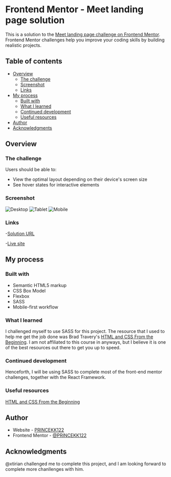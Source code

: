 # Frontend Mentor - Meet landing page solution

This is a solution to the [Meet landing page challenge on Frontend Mentor](https://www.frontendmentor.io/challenges/meet-landing-page-rbTDS6OUR). Frontend Mentor challenges help you improve your coding skills by building realistic projects. 

## Table of contents

- [Overview](#overview)
  - [The challenge](#the-challenge)
  - [Screenshot](#screenshot)
  - [Links](#links)
- [My process](#my-process)
  - [Built with](#built-with)
  - [What I learned](#what-i-learned)
  - [Continued development](#continued-development)
  - [Useful resources](#useful-resources)
- [Author](#author)
- [Acknowledgments](#acknowledgments)

## Overview

### The challenge

Users should be able to:

- View the optimal layout depending on their device's screen size
- See hover states for interactive elements

### Screenshot
![Desktop](screenshots/desktop.png)
![Tablet](screenshots/tablet.png)
![Mobile](screenshots/mobile.png)

### Links
-[Solution URL](https://github.com/PRINCEKK122)

-[Live site](https://meet-fem.netlify.app/)

## My process

### Built with

- Semantic HTML5 markup
- CSS Box Model
- Flexbox
- SASS
- Mobile-first workflow

### What I learned
I challenged myself to use SASS for this project. The resource that I used to help me get the job done was Brad Travery's [HTML and CSS From the Beginning](https://www.udemy.com/course/modern-html-css-from-the-beginning/). I am not affiliated to this course in anyways, but I believe it is one of the best resources out there to get you up to speed.

### Continued development
Henceforth, I will be using SASS to complete most of the front-end mentor challenges, together with the React Framework.

### Useful resources
[HTML and CSS From the Beginning](https://www.udemy.com/course/modern-html-css-from-the-beginning/)

## Author

- Website - [PRINCEKK122](https://github.com/PRINCEKK122)
- Frontend Mentor - [@PRINCEKK122](https://www.frontendmentor.io/profile/PRINCEKK122)

## Acknowledgments
@xtirian challenged me to complete this project, and I am looking forward to complete more chanllenges with him.
